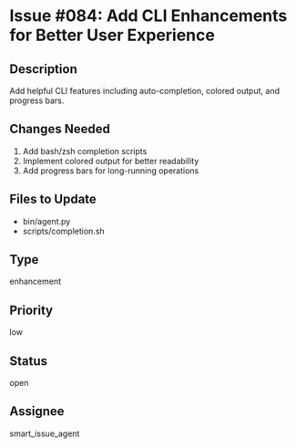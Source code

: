 # Issue #084: Add CLI Enhancements for Better User Experience

## Description
Add helpful CLI features including auto-completion, colored output, and progress bars.

## Changes Needed
1. Add bash/zsh completion scripts
2. Implement colored output for better readability  
3. Add progress bars for long-running operations

## Files to Update
- bin/agent.py
- scripts/completion.sh

## Type
enhancement

## Priority
low

## Status
open

## Assignee
smart_issue_agent